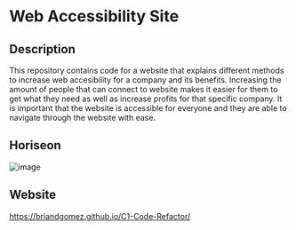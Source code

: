 # Web Accessibility Site

## Description
This repository contains code for a website that explains different methods to increase web accesibility for a company and its benefits. Increasing the amount of people that can connect to website makes it easier for them to get what they need as well as increase profits for that specific company. It is important that the website is accessible for everyone and they are able to navigate through the website with ease. 

## Horiseon 
![image](https://user-images.githubusercontent.com/69539559/131200360-44e51cad-0f3c-43a8-923b-4609ba9de44d.png)

## Website
https://briandgomez.github.io/C1-Code-Refactor/

